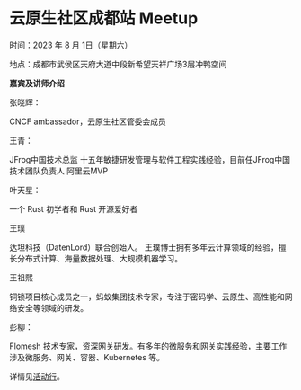 # 云原生社区成都站 Meetup

时间：2023 年 8 月 1日（星期六）

地点：成都市武侯区天府大道中段新希望天祥广场3层冲鸭空间

**嘉宾及讲师介绍**

张晓辉：

CNCF ambassador，云原生社区管委会成员

王青：

JFrog中国技术总监 十五年敏捷研发管理与软件工程实践经验，目前任JFrog中国技术团队负责人 阿里云MVP

叶天星：

一个 Rust 初学者和 Rust 开源爱好者

王璞

达坦科技（DatenLord）联合创始人。 王璞博士拥有多年云计算领域的经验，擅长分布式计算、海量数据处理、大规模机器学习。

王祖熙

铜锁项目核心成员之一，蚂蚁集团技术专家，专注于密码学、云原生、高性能和网络安全等领域的研发。

彭柳：

Flomesh 技术专家，资深网关研发。有多年的微服务和网关实践经验，主要工作涉及微服务、网关、容器、Kubernetes 等。

详情见[活动行](https://www.huodongxing.com/event/9714353391100)。